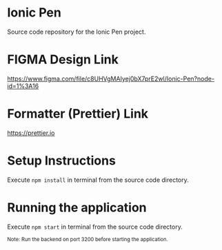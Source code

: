 # Ionic Pen
Source code repository for the Ionic Pen project.

# FIGMA Design Link
https://www.figma.com/file/c8UHVgMAIyej0bX7prE2wl/Ionic-Pen?node-id=1%3A16

# Formatter (Prettier) Link
https://prettier.io

# Setup Instructions
Execute `npm install` in terminal from the source code directory.<br>

# Running the application
Execute `npm start` in terminal from the source code directory.

<sub> Note: Run the backend on port 3200 before starting the application. </sub>
